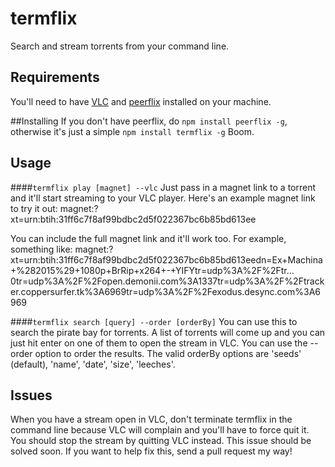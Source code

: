 # termflix
Search and stream torrents from your command line.

## Requirements
You'll need to have [VLC](http://www.videolan.org/vlc/index.html) and [peerflix](https://github.com/mafintosh/peerflix) installed on your machine. 

##Installing
If you don't have peerflix, do `npm install peerflix -g`, otherwise it's just a simple `npm install termflix -g` Boom.

## Usage
####`termflix play [magnet] --vlc`
Just pass in a magnet link to a torrent and it'll start streaming to your VLC player. Here's an example magnet link to try it out: magnet:?xt=urn:btih:31ff6c7f8af99bdbc2d5f022367bc6b85bd613ee

You can include the full magnet link and it'll work too. For example, something like: magnet:?xt=urn:btih:31ff6c7f8af99bdbc2d5f022367bc6b85bd613eedn=Ex+Machina+%282015%29+1080p+BrRip+x264+-+YIFYtr=udp%3A%2F%2Ftr…0tr=udp%3A%2F%2Fopen.demonii.com%3A1337tr=udp%3A%2F%2Ftracker.coppersurfer.tk%3A6969tr=udp%3A%2F%2Fexodus.desync.com%3A6969

####`termflix search [query] --order [orderBy]`
You can use this to search the pirate bay for torrents. A list of torrents will come up and you can just hit enter on one of them to open the stream in VLC. You can use the --order option to order the results. The valid orderBy options are 'seeds' (default), 'name', 'date', 'size', 'leeches'.

## Issues
When you have a stream open in VLC, don't terminate termflix in the command line because VLC will complain and you'll have to force quit it. You should stop the stream by quitting VLC instead. This issue should be solved soon. If you want to help fix this, send a pull request my way!
